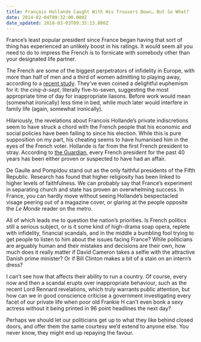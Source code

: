 ```yaml
---
title: François Hollande Caught With His Trousers Down… But So What?
date: 2014-02-04T09:32:00.000Z
date_updated: 2018-03-03T09:35:13.000Z
---
```


France’s least popular president since France began having that sort of thing has experienced an unlikely boost in his ratings. It would seem all you need to do to impress the French is to fornicate with somebody other than your designated life partner.

The French are some of the biggest perpetrators of infidelity in Europe, with more than half of men and a third of women admitting to playing away, according to a [recent study](http://www.thelocal.fr/20140121/most-french-men-are-unfaithful). They’ve even coined a delightful euphemism for it: the _cinq-à-sept_, literally five-to-seven, suggesting the most appropriate time of day for inappropriate liasons. Before work would mean (somewhat ironically) less time in bed, while much later would interfere in family life (again, somewhat ironically).

Hilariously, the revelations about Francois Hollande’s private indiscretions seem to have struck a chord with the French people that his economic and social policies have been failing to since his election. While this is pure supposition on my part, his cheating seems to have humanised him in the eyes of the French voter. Hollande is far from the first French president to stray. According to [the Guardian](https://docs.google.com/spreadsheet/ccc?key=0At6CC4x_yBnMdFJXcmFHY2VJUkV1N3E5ZDRUV252LXc&usp=sharing#gid=0), every French president for the past 40 years has been either proven or suspected to have had an affair.

De Gaulle and Pompidou stand out as the only faithful presidents of the Fifth Republic. Research has found that higher religiosity has been linked to higher levels of faithfulness. We can probably say that France’s experiment in separating church and state has proven an overwhelming success. In France, you can hardly move without seeing Hollande’s bespectacled visage peering out of a magazine cover, or glaring at the people opposite the _Le Monde_ reader on the metro.

All of which leads me to question the nation’s priorities. Is French politics still a serious subject, or is it some kind of high-drama soap opera, replete with infidelity, financial scandals, and in the middle a bumbling fool trying to get people to listen to him about the issues facing France? While politicians are arguably human and their mistakes and decisions are their own, how much does it really matter if David Cameron takes a selfie with the attractive Danish prime minister? Or if Bill Clinton makes a bit of a stain on an intern’s dress?

I can’t see how that affects their ability to run a country. Of course, every now and then a scandal erupts over inappropriate behaviour, such as the recent Lord Rennard revelations, which truly warrants public attention, but how can we in good conscience criticise a government investigating every facet of our private life when poor old Frankie H can’t even bonk a sexy actress without it being printed in 96 point headlines the next day?

Perhaps we should let our politicians get up to what they like behind closed doors, and offer them the same courtesy we’d extend to anyone else. You never know, they might end up repaying the favour.
